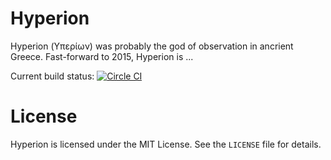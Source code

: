 # Hyperion
Hyperion (Υπερίων) was probably the god of observation in ancrient Greece. Fast-forward to 2015, Hyperion is ...

Current build status: [![Circle CI](https://circleci.com/gh/mthmulders/hyperion/tree/master.svg?style=svg)](https://circleci.com/gh/mthmulders/hyperion/tree/master)

# License
Hyperion is licensed under the MIT License. See the `LICENSE` file for details.